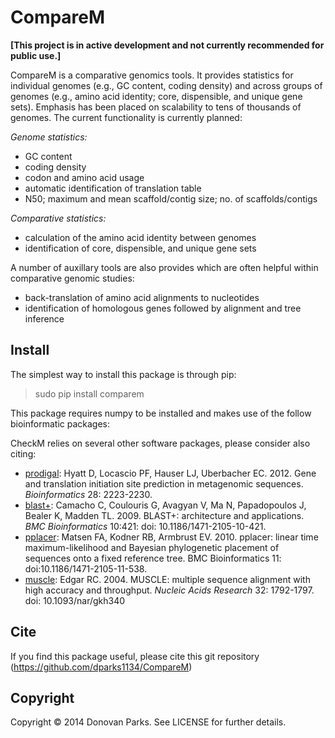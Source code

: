 # CompareM

<b>[This project is in active development and not currently recommended for public use.]</b>

CompareM is a comparative genomics tools. It provides statistics for individual genomes (e.g., GC content, coding density) and across groups of genomes (e.g., amino acid identity; core, dispensible, and unique gene sets). Emphasis has been placed on scalability to tens of thousands of genomes. The current functionality is currently planned:

<i>Genome statistics:</i>
* GC content
* coding density
* codon and amino acid usage
* automatic identification of translation table
* N50; maximum and mean scaffold/contig size; no. of scaffolds/contigs

<i>Comparative statistics:</i>
* calculation of the amino acid identity between genomes
* identification of core, dispensible, and unique gene sets

A number of auxillary tools are also provides which are often helpful within comparative genomic studies:
* back-translation of amino acid alignments to nucleotides
* identification of homologous genes followed by alignment and tree inference 

## Install

The simplest way to install this package is through pip:
> sudo pip install comparem

This package requires numpy to be installed and makes use of the follow bioinformatic packages:

CheckM relies on several other software packages, please consider also citing:

* [prodigal](http://prodigal.ornl.gov/): Hyatt D, Locascio PF, Hauser LJ, Uberbacher EC. 2012. Gene and translation initiation site prediction in metagenomic sequences. <i>Bioinformatics</i> 28: 2223-2230.
* [blast+](http://blast.ncbi.nlm.nih.gov/Blast.cgi?PAGE_TYPE=BlastDocs&DOC_TYPE=Download): Camacho C, Coulouris G, Avagyan V, Ma N, Papadopoulos J, Bealer K, Madden TL. 2009. BLAST+: architecture and applications. <i>BMC Bioinformatics</i> 10:421: doi: 10.1186/1471-2105-10-421.
* [pplacer](http://matsen.fhcrc.org/pplacer/): Matsen FA, Kodner RB, Armbrust EV. 2010. pplacer: linear time maximum-likelihood and Bayesian phylogenetic placement of sequences onto a fixed reference tree. BMC Bioinformatics 11: doi:10.1186/1471-2105-11-538.
* [muscle](http://www.drive5.com/muscle/): Edgar RC. 2004. MUSCLE: multiple sequence alignment with high accuracy and throughput. <i>Nucleic Acids Research</i> 32: 1792-1797. doi: 10.1093/nar/gkh340

## Cite

If you find this package useful, please cite this git repository (https://github.com/dparks1134/CompareM)

## Copyright

Copyright © 2014 Donovan Parks. See LICENSE for further details.
